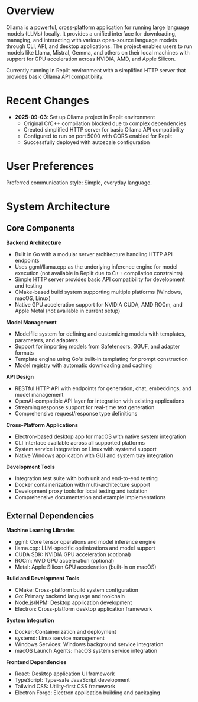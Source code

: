 # Overview

Ollama is a powerful, cross-platform application for running large language models (LLMs) locally. It provides a unified interface for downloading, managing, and interacting with various open-source language models through CLI, API, and desktop applications. The project enables users to run models like Llama, Mistral, Gemma, and others on their local machines with support for GPU acceleration across NVIDIA, AMD, and Apple Silicon.

Currently running in Replit environment with a simplified HTTP server that provides basic Ollama API compatibility.

# Recent Changes

- **2025-09-03**: Set up Ollama project in Replit environment
  - Original C/C++ compilation blocked due to complex dependencies
  - Created simplified HTTP server for basic Ollama API compatibility
  - Configured to run on port 5000 with CORS enabled for Replit
  - Successfully deployed with autoscale configuration

# User Preferences

Preferred communication style: Simple, everyday language.

# System Architecture

## Core Components

**Backend Architecture**
- Built in Go with a modular server architecture handling HTTP API endpoints
- Uses ggml/llama.cpp as the underlying inference engine for model execution (not available in Replit due to C++ compilation constraints)
- Simple HTTP server provides basic API compatibility for development and testing
- CMake-based build system supporting multiple platforms (Windows, macOS, Linux)
- Native GPU acceleration support for NVIDIA CUDA, AMD ROCm, and Apple Metal (not available in current setup)

**Model Management**
- Modelfile system for defining and customizing models with templates, parameters, and adapters
- Support for importing models from Safetensors, GGUF, and adapter formats
- Template engine using Go's built-in templating for prompt construction
- Model registry with automatic downloading and caching

**API Design**
- RESTful HTTP API with endpoints for generation, chat, embeddings, and model management
- OpenAI-compatible API layer for integration with existing applications
- Streaming response support for real-time text generation
- Comprehensive request/response type definitions

**Cross-Platform Applications**
- Electron-based desktop app for macOS with native system integration
- CLI interface available across all supported platforms
- System service integration on Linux with systemd support
- Native Windows application with GUI and system tray integration

**Development Tools**
- Integration test suite with both unit and end-to-end testing
- Docker containerization with multi-architecture support
- Development proxy tools for local testing and isolation
- Comprehensive documentation and example implementations

## External Dependencies

**Machine Learning Libraries**
- ggml: Core tensor operations and model inference engine
- llama.cpp: LLM-specific optimizations and model support
- CUDA SDK: NVIDIA GPU acceleration (optional)
- ROCm: AMD GPU acceleration (optional)
- Metal: Apple Silicon GPU acceleration (built-in on macOS)

**Build and Development Tools**
- CMake: Cross-platform build system configuration
- Go: Primary backend language and toolchain
- Node.js/NPM: Desktop application development
- Electron: Cross-platform desktop application framework

**System Integration**
- Docker: Containerization and deployment
- systemd: Linux service management
- Windows Services: Windows background service integration
- macOS Launch Agents: macOS system service integration

**Frontend Dependencies**
- React: Desktop application UI framework
- TypeScript: Type-safe JavaScript development
- Tailwind CSS: Utility-first CSS framework
- Electron Forge: Electron application building and packaging